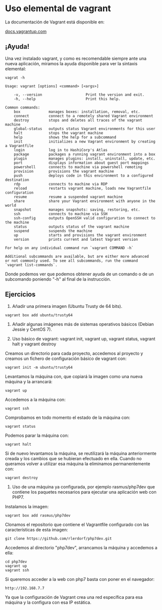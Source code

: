 # Uso elemental de vagrant

La documentación de Vagrant está disponible en:

[docs.vagrantup.com](http://docs.vagrantup.com)

## ¡Ayuda!

Una vez instalado vagrant, y como es recomendable siempre ante una
nueva aplicación, miramos la ayuda disponible para ver la sintaxis
elemental:
```
vagrat -h

Usage: vagrant [options] <command> [<args>]

    -v, --version                    Print the version and exit.
	-h, --help                       Print this help.
		
Common commands:
	box             manages boxes: installation, removal, etc.
	connect         connect to a remotely shared Vagrant environment
	destroy         stops and deletes all traces of the vagrant machine
	global-status   outputs status Vagrant environments for this user
	halt            stops the vagrant machine
	help            shows the help for a subcommand
	init            initializes a new Vagrant environment by creating a Vagrantfile
	login           log in to HashiCorp's Atlas
	package         packages a running vagrant environment into a box
	plugin          manages plugins: install, uninstall, update, etc.
	port            displays information about guest port mappings
	powershell      connects to machine via powershell remoting
	provision       provisions the vagrant machine
	push            deploys code in this environment to a configured destination
	rdp             connects to machine via RDP
	reload          restarts vagrant machine, loads new Vagrantfile configuration
	resume          resume a suspended vagrant machine
	share           share your Vagrant environment with anyone in the world
	snapshot        manages snapshots: saving, restoring, etc.
	ssh             connects to machine via SSH
	ssh-config      outputs OpenSSH valid configuration to connect to the machine
	status          outputs status of the vagrant machine
	suspend         suspends the machine
	up              starts and provisions the vagrant environment
	version         prints current and latest Vagrant version
																																	 
For help on any individual command run `vagrant COMMAND -h`

Additional subcommands are available, but are either more advanced
or not commonly used. To see all subcommands, run the command
`vagrant list-commands`.
```

Donde podemos ver que podemos obtener ayuda de un comando o de un
subcomando poniendo "-h" al final de la instrucción.

## Ejercicios

1. Añadir una primera imagen (Ubuntu Trusty de 64 bits).
```
vagrant box add ubuntu/trusty64
```
1. Añadir algunas imágenes más de sistemas operativos básicos (Debian
   Jessie y CentOS 7).
   
1. Uso básico de vagrant: vagrant init, vagrant up, vagrant status,
   vagrant halt y  vagrant destroy
   
Creamos un directorio para cada proyecto, accedemos al proyecto y
creamos un fichero de configuración básico de vagrant con:
```
vagrant init -m ubuntu/trusty64
```
Levantamos la máquina con, que copiará la imagen como una nueva
máquina y la arrancará:
```
vagrant up
```
Accedemos a la máquina con:
```
vagrant ssh
```
Comprobamos en todo momento el estado de la máquina con:
```
vagrant status
```
Podemos parar la máquina con:
```
vagrant halt
```
Si de nuevo levantamos la máquina, se reutilizará la máquina
anteriormente creada y los cambios que se hubieran efectuado en
ella. Cuando no queramos volver a utilizar esa máquina la eliminamos
permanentemente con:
```
vagrant destroy
```
1. Uso de una máquina ya configurada, por ejemplo rasmus/php7dev que contiene los paquetes necesarios para ejecutar una aplicación web con PHP7.

Instalamos la imagen:
```
vagrant box add rasmus/php7dev
```
Clonamos el repositorio que contiene el Vagrantfile configurado con las características de esta imagen:
```
git clone https://github.com/rlerdorf/php7dev.git
```
Accedemos al directorio "php7dev", arrancamos la máquina y accedemos a ella:
```
cd php7dev
vagrant up
vagrant ssh
```
Si queremos acceder a la web con php7 basta con poner en el navegador:
```
http://192.168.7.7
```
Ya que la configuración de Vagrant crea una red específica para esa máquina y la configura con esa IP estática.

   
